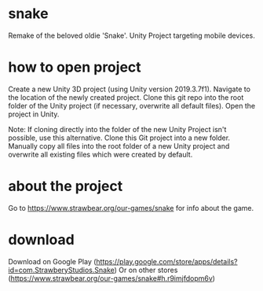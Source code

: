# snake
Remake of the beloved oldie 'Snake'. Unity Project targeting mobile devices.


#  how to open project
Create a new Unity 3D project (using Unity version 2019.3.7f1). 
Navigate to the location of the newly created project. Clone this git repo into the root folder of the Unity project (if necessary, overwrite all default files).
Open the project in Unity.

Note: If cloning directly into the folder of the new Unity Project isn't possible, use this alternative. 
Clone this Git project into a new folder. Manually copy all files into the root folder of a new Unity project and overwrite all existing files which were created by default.


# about the project

Go to https://www.strawbear.org/our-games/snake for info about the game.


# download

Download on Google Play (https://play.google.com/store/apps/details?id=com.StrawberyStudios.Snake)
Or on other stores (https://www.strawbear.org/our-games/snake#h.r9imjfdopm6v)

